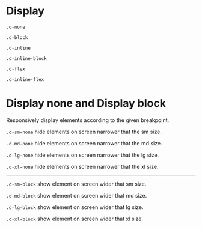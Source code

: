 # Display

`.d-none`

`.d-block`

`.d-inline`

`.d-inline-block`

`.d-flex`

`.d-inline-flex`

# Display none and Display block

Responsively display elements according to the given breakpoint.

`.d-sm-none` hide elements on screen narrower that the sm size.

`.d-md-none` hide elements on screen narrower that the md size.

`.d-lg-none` hide elements on screen narrower that the lg size.

`.d-xl-none` hide elements on screen narrower that the xl size.

---

`.d-sm-block` show element on screen wider that sm size.

`.d-md-block` show element on screen wider that md size.

`.d-lg-block` show element on screen wider that lg size.

`.d-xl-block` show element on screen wider that xl size.
